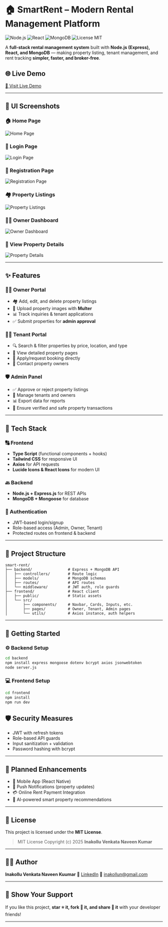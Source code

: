 # 🏠 SmartRent – Modern Rental Management Platform

![Node.js](https://img.shields.io/badge/Node.js-339933?style=for-the-badge\&logo=node.js\&logoColor=white) ![React](https://img.shields.io/badge/React-20232A?style=for-the-badge\&logo=react\&logoColor=61DAFB) ![MongoDB](https://img.shields.io/badge/MongoDB-47A248?style=for-the-badge\&logo=mongodb\&logoColor=white) ![License MIT](https://img.shields.io/badge/License-MIT-yellow?style=for-the-badge)

A **full-stack rental management system** built with **Node.js (Express), React, and MongoDB** — making property listing, tenant management, and rent tracking **simpler, faster, and broker-free**.

## 🌐 Live Demo

[🚀 Visit Live Demo](https://smart-renter-qdsn.onrender.com/)

---

## 📸 UI Screenshots

### 🏠 Home Page

![Home Page](screenshots/home.png)

### 🔐 Login Page

![Login Page](screenshots/login.png)

### 📝 Registration Page

![Registration Page](screenshots/signup.png)

### 🏘️ Property Listings

![Property Listings](screenshots/search.png)

### 🧑‍💼 Owner Dashboard

![Owner Dashboard](screenshots/dashboard.png)


### 📄 View Property Details

![Property Details](screenshots/view.png)

---

## ✨ Features

### 👨‍💼 Owner Portal

* 🏘️ Add, edit, and delete property listings
* 📸 Upload property images with **Multer**
* 📊 Track inquiries & tenant applications
* ✅ Submit properties for **admin approval**

### 👨‍🎓 Tenant Portal

* 🔍 Search & filter properties by price, location, and type
* 🏡 View detailed property pages
* 📝 Apply/request booking directly
* 💬 Contact property owners

### 🛡️ Admin Panel

* ✅ Approve or reject property listings
* 🧾 Manage tenants and owners
* 📊 Export data for reports
* 🚨 Ensure verified and safe property transactions

---

## 🧰 Tech Stack

### 🔠 Frontend

* **Type Script** (functional components + hooks)
* **Tailwind CSS** for responsive UI
* **Axios** for API requests
* **Lucide Icons & React Icons** for modern UI

### 🔙 Backend

* **Node.js + Express.js** for REST APIs
* **MongoDB + Mongoose** for database

### 🔐 Authentication

* JWT-based login/signup
* Role-based access (Admin, Owner, Tenant)
* Protected routes on frontend & backend

---

## 📁 Project Structure

```
smart-rent/
├── backend/                # Express + MongoDB API
│   ├── controllers/        # Route logic
│   ├── models/             # MongoDB schemas
│   ├── routes/             # API routes
│   └── middleware/         # JWT auth, role guards
├── frontend/               # React client
│   ├── public/             # Static assets
│   └── src/
│       ├── components/     # Navbar, Cards, Inputs, etc.
│       ├── pages/          # Owner, Tenant, Admin pages
│       └── utils/          # Axios instance, auth helpers
```

---

## 🚀 Getting Started

### ⚙️ Backend Setup

```bash
cd backend
npm install express mongoose dotenv bcrypt axios jsonwebtoken
node server.js
```

### 💻 Frontend Setup

```bash
cd frontend
npm install
npm run dev
```

## 🛡️ Security Measures

* JWT with refresh tokens
* Role-based API guards
* Input sanitization + validation
* Password hashing with bcrypt

---

## 🔮 Planned Enhancements

* 📱 Mobile App (React Native)
* 🔔 Push Notifications (property updates)
* 💳 Online Rent Payment Integration
* 🤖 AI-powered smart property recommendations

---

## 📃 License

This project is licensed under the **MIT License**.

> MIT License
> Copyright (c) 2025 **Inakollu Venkata Naveen Kumar**

---

## 👨‍💻 Author

**Inakollu Venkata Naveen Kuumar**
🔗 [LinkedIn](https://www.linkedin.com/in/naveenkumarinakollu)
📧 [inakollun@gmail.com](mailto:inakollun@gmail.com)

---

## 🌟 Show Your Support

If you like this project, **star ⭐ it, fork 🍴 it, and share 💬 it** with your developer friends!

---
